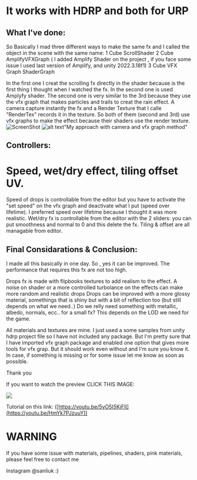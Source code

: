 # It works with HDRP and both for URP
## What I've done:

So Basically I mad three different ways to make the same fx and I called the object  in the scene with the same name:
1 Cube ScrollShader
2 Cube AmplifyVFXGraph ( I added Amplify Shader on the project , if you face some issue I used last version of Amplify, and unity 2022.3.18f1)
3 Cube VFX Graph ShaderGraph

In the first one I creat the scrolling fx directly in the shader because is the first thing I thought when I watched the fx.
In the second one is used Amplyfy shader.
The second one is very similar to the 3rd because they use the vfx graph that makes particles and trails to creat the rain effect.
A camera capture instantly the fx and a Render Texture that I calle "RenderTex" records it in the texture.
So both of them (second and 3rd) use vfx graphs to make the effect because their shaders use the render texture.
![ScreenShot](ScreenShot.png)
![alt text](https://github.com/sanliuk/DropRain-Unity-Shader-Wet-VFX-HDRP/blob/master/Screenshot%202024-04-11%20132714.png
)"My approach with camera and vfx graph method"
## Controllers:
# Speed,  wet/dry effect, tiling offset UV.

Speed of drops is controllable from the editor but you have to activate the "set speed" on the vfx graph and deactivate what I put (speed over lifetime). I preferred speed over lifetime because I thought it was more realistic.
Wet/dry fx is controllable from the editor with the 2 sliders: you can put smoothness and normal to 0 and this delete the fx.
Tiling & offset are all managable from editor.


## Final Considarations & Conclusion:

I made all this basically in one day. So , yes it can be improved.
The performance that requires this fx are not too high.

Drops fx is made with flipbooks textures to add realism to the effect.
A noise on shader or a more controlled turbolance on the  effects can make more random and realistic drops
Drops can be improved with a more glossy material, somethings that is shiny but with a bit of reflection too (but still depends on what we need..) 
Do we relly need something with metallic, albedo, normals, ecc.. for a small fx? This depends on the LOD we need for the game.


All materials and textures are mine.
I just used a some samples from unity hdrp project file so I have not included any package.
But I'm pretty sure that I have imported vfx graph package and enabled one option that gives more tools for vfx grap. But it should work even without and I'm sure you know it.
In case, if something is missing or for some issue let me know as soon as possible.

Thank you

If you want to watch the preview CLICK THIS IMAGE:

[![](https://github.com/sanliuk/DropRain-Unity-Shader-Wet-VFX/blob/master/Screenshot%202024-04-11%20165753.png)](https://youtu.be/5yO5I5KjFlI)

Tutorial on this link: ([https://youtu.be/5yO5I5KjFlI](https://youtu.be/HmYk7PJzuuY))



# WARNING
If you have some issue with materials, pipelines, shaders, pink materials, please feel free to contact me

Instagram @sanliuk
:)


